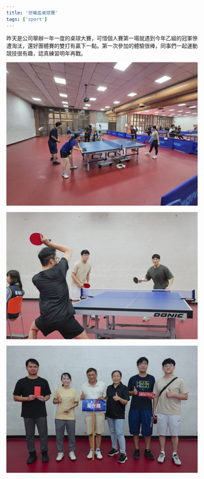 ```yaml
---
title: '世曦盃桌球賽'
tags: ['sport']
---
```

昨天是公司舉辦一年一度的桌球大賽，可惜個人賽第一場就遇到今年乙組的冠軍慘遭淘汰，還好團體賽的雙打有贏下一點。第一次參加的體驗很棒，同事們一起運動競技很有趣，認真練習明年再戰。

![img](./img202510/001.jpg)

![img](./img202510/015.webp)

![img](./img202510/016.webp)





